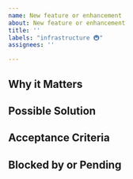 ```yaml
---
name: New feature or enhancement
about: New feature or enhancement
title: ''
labels: "infrastructure 🚇"
assignees: ''

---
```


<!--- Provide a general summary of the issue in the Title above -->

## Why it Matters
<!--- Describe why this new feature or enhancement should be implemented, etc -->

## Possible Solution
<!-- High-level overview of how you propose to address -->

## Acceptance Criteria
<!--- Unambiguous milestones; if any are incomplete, the PR cannot be merged -->

## Blocked by or Pending
<!--- Links to other issues or PRs that block this issue and should be addressed or merged first. Also, label this issue with "`blocked 🚫`" -->
